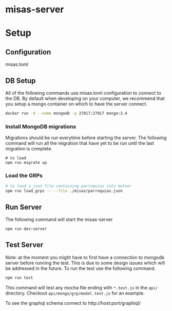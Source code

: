 # misas-server

# Setup

## Configuration

misas.toml

## DB Setup

All of the following commands use misas.toml configuration to connect to the DB. By default when developing on your computer, we recommend that you setup a mongo container on which to have the server connect.

```bash
docker run -d --name mongodb -p 27017:27017 mongo:3.4
```

### Install MongoDB migrations

Migrations should be run everytime before starting the server. The following command will run all the migration that have yet to be run until the last migration is complete.

```
# to load 
npm run migrate up
```

### Load the GRPs

```bash
# to load a json file containing parroquias into meteor
npm run load_grps -- --file ./misas/parroquias.json
```

## Run Server

The following command will start the misas-server

```bash
npm run dev:server 
```

## Test Server

Note: at the moment you might have to first have a connection to mongodb server before running the test. This is due to some design issues which will be addressed in the future. To run the test use the following command.

```bash
npm run test
```

This command will test any mocha file ending with `*.test.js` in the `api/` directory. Checkout `api/mongo/grp/model.test.js` for an example.

To see the graphql schema connect to http://host:port/graphiql/
